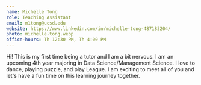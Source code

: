 ```yaml
---
name: Michelle Tong
role: Teaching Assistant
email: m1tong@ucsd.edu
website: https://www.linkedin.com/in/michelle-tong-487183204/
photo: michelle-tong.webp
office-hours: Th 12:30 PM, Th 4:00 PM
---
```


Hi! This is my first time being a tutor and I am a bit nervous. I am an upcoming 4th year majoring in Data Science/Management Science. I love to dance, playing puzzle, and play League. I am exciting to meet all of you and let's have a fun time on this learning journey together.

